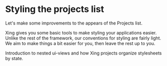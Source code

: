 # Styling the projects list

Let's make some improvements to the appears of the Projects list.

Xing gives you some basic tools to make styling your applications easier. Unlike the rest of the framework, our conventions for styling are fairly light. We aim to make things a bit easier for you, then leave the rest up to you.

Introduction to nested ui-views and how Xing projects organize stylesheets by state.